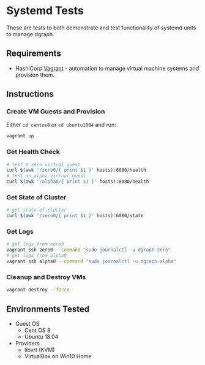 # Systemd Tests

These are tests to both demonstrate and test functionality of systemd units to manage dgraph.

## Requirements

* HashiCorp [Vagrant](https://www.vagrantup.com/) - automation to manage virtual machine systems and provision them.

## Instructions

### Create VM Guests and Provision

Either `cd centos8` or `cd ubuntu1804` and run:

```bash
vagrant up
```

### Get Health Check

```bash
# test a zero virtual guest
curl $(awk '/zero0/{ print $1 }' hosts):6080/health
# test an alpha virtual guest
curl $(awk '/alpha0/{ print $1 }' hosts):8080/health
```

### Get State of Cluster

```bash
# get state of cluster
curl $(awk '/zero0/{ print $1 }' hosts):6080/state
```

### Get Logs

```bash
# get logs from zero0
vagrant ssh zero0 --command "sudo journalctl -u dgraph-zero"
# get logs from alpha0
vagrant ssh alpha0 --command "sudo journalctl -u dgraph-alpha"
```
### Cleanup and Destroy VMs

```bash
vagrant destroy --force
```

## Environments Tested

* Guest OS
  * Cent OS 8
  * Ubuntu 18.04
* Providers
  * libvrt (KVM)
  * VirtualBox on Win10 Home
